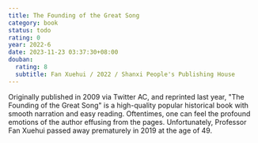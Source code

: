 ```yaml
---
title: The Founding of the Great Song
category: book
status: todo
rating: 0
year: 2022-6
date: 2023-11-23 03:37:30+08:00
douban:
  rating: 8
  subtitle: Fan Xuehui / 2022 / Shanxi People's Publishing House
---
```


Originally published in 2009 via Twitter AC, and reprinted last year, "The Founding of the Great Song" is a high-quality popular historical book with smooth narration and easy reading. Oftentimes, one can feel the profound emotions of the author effusing from the pages. Unfortunately, Professor Fan Xuehui passed away prematurely in 2019 at the age of 49.
